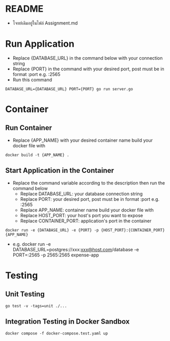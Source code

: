 # README
- โจทย์เดิมอยู่ในไฟล์ Assignment.md

# Run Application
- Replace {DATABASE_URL} in the command below with your connection string
- Replace {PORT} in the command with your desired port, post must be in format :port e.g. :2565
- Run this command
```
DATABASE_URL={DATABASE_URL} PORT={PORT} go run server.go
```

# Container
## Run Container
- Replace {APP_NAME} with your desired container name build your docker file with 
```
docker build -t {APP_NAME} .
```
## Start Application in the Container
- Replace the command variable according to the description then run the command below
  - Replace DATABASE_URL: your database connection string
  - Replace PORT: your desired port, post must be in format :port e.g. :2565
  - Replace APP_NAME: container name build your docker file with
  - Replace HOST_PORT: your host's port you want to expose
  - Replace CONTAINER_PORT: application's port in the container
```
docker run -e {DATABASE_URL} -e {PORT} -p {HOST_PORT}:{CONTAINER_PORT} {APP_NAME}
```
- e.g. docker run -e DATABASE_URL=postgres://xxx:xxx@host.com/database -e PORT=:2565 -p 2565:2565 expense-app

# Testing
## Unit Testing
```
go test -v -tags=unit ./...
```

## Integration Testing in Docker Sandbox
```
docker compose -f docker-compose.test.yaml up
```